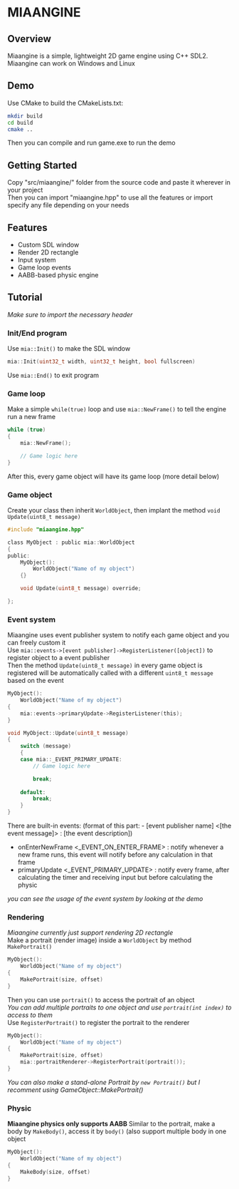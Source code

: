 # MIAANGINE

## Overview
Miaangine is a simple, lightweight 2D game engine using C++ SDL2.
Miaangine can work on Windows and Linux

## Demo
Use CMake to build the CMakeLists.txt:
```bash
mkdir build
cd build
cmake ..
```
Then you can compile and run game.exe to run the demo

## Getting Started
Copy "src/miaangine/" folder from the source code and paste it wherever in your project <br> 
Then you can import "miaangine.hpp" to use all the features or import specify any file depending on your needs

## Features
- Custom SDL window
- Render 2D rectangle
- Input system
- Game loop events
- AABB-based physic engine

## Tutorial
*Make sure to import the necessary header*

### Init/End program
Use ```mia::Init()``` to make the SDL window
```c
mia::Init(uint32_t width, uint32_t height, bool fullscreen)
```
Use ```mia::End()``` to exit program

### Game loop
Make a simple ```while(true)``` loop and use ```mia::NewFrame()``` to tell the engine run a new frame
```c
while (true)
{
    mia::NewFrame();

    // Game logic here
}
```
After this, every game object will have its game loop (more detail below)

### Game object
Create your class then inherit ```WorldObject```, then implant the method ```void Update(uint8_t message)```
```c
#include "miaangine.hpp"

class MyObject : public mia::WorldObject
{
public:
    MyObject():
        WorldObject("Name of my object")
    {}

    void Update(uint8_t message) override;

};
```

### Event system
Miaangine uses event publisher system to notify each game object and you can freely custom it <br>
Use ```mia::events->[event publisher]->RegisterListener([object])``` to register object to a event publisher <br>
Then the method ```Update(uint8_t message)``` in every game object is registered will be automatically called with a different ```uint8_t message``` based on the event 
```c
MyObject():
    WorldObject("Name of my object")
{
    mia::events->primaryUpdate->RegisterListener(this);
}
```
```c
void MyObject::Update(uint8_t message)
{
    switch (message)
    {
    case mia::_EVENT_PRIMARY_UPDATE:
        // Game logic here

        break;
    
    default:
        break;
    }
}
```
There are built-in events: (format of this part: - [event publisher name] <[the event message]> : [the event description]) <br>
- onEnterNewFrame <_EVENT_ON_ENTER_FRAME> : notify whenever a new frame runs, this event will notify before any calculation in that frame
- primaryUpdate <_EVENT_PRIMARY_UPDATE> : notify every frame, after calculating the timer and receiving input but before calculating the physic

*you can see the usage of the event system by looking at the demo*

### Rendering
*Miaangine currently just support rendering 2D rectangle* <br> 
Make a portrait (render image) inside a ```WorldObject``` by method ```MakePortrait()```
```c
MyObject():
    WorldObject("Name of my object")
{
    MakePortrait(size, offset)
}

```
Then you can use ```portrait()``` to access the portrait of an object <br>
*You can add multiple portraits to one object and use ```portrait(int index)``` to access to them* <br>
Use ```RegisterPortrait()``` to register the portrait to the renderer
```c
MyObject():
    WorldObject("Name of my object")
{
    MakePortrait(size, offset)
    mia::portraitRenderer->RegisterPortrait(portrait());
}
```
*You can also make a stand-alone Portrait by ```new Portrait()``` but I recomment using GameObject::MakePortrait()*

### Physic
**Miaangine physics only supports AABB**
Similar to the portrait, make a body by ```MakeBody()```, access it by ```body()``` (also support multiple body in one object
```c
MyObject():
    WorldObject("Name of my object")
{
    MakeBody(size, offset)
}
```
